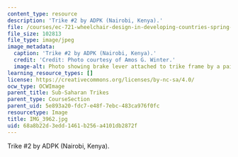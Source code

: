 ```yaml
---
content_type: resource
description: 'Trike #2 by ADPK (Nairobi, Kenya).'
file: /courses/ec-721-wheelchair-design-in-developing-countries-spring-2009/68a8b22d3edd1461b256a4101db2872f_IMG_3962.jpg
file_size: 102813
file_type: image/jpeg
image_metadata:
  caption: 'Trike #2 by ADPK (Nairobi, Kenya).'
  credit: 'Credit: Photo courtesy of Amos G. Winter.'
  image-alt: Photo showing brake lever attached to trike frame by a pair of s
learning_resource_types: []
license: https://creativecommons.org/licenses/by-nc-sa/4.0/
ocw_type: OCWImage
parent_title: Sub-Saharan Trikes
parent_type: CourseSection
parent_uid: 5e893a20-fdc7-e48f-7ebc-483ca976f0fc
resourcetype: Image
title: IMG_3962.jpg
uid: 68a8b22d-3edd-1461-b256-a4101db2872f
---
```

Trike #2 by ADPK (Nairobi, Kenya).
